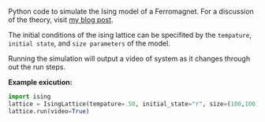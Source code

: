 Python code to simulate the Ising model of a Ferromagnet. For a discussion of the theory, visit [my blog post](https://bdhammel.github.io/2017/06/10/ising-model.html).


The initial conditions of the ising lattice can be specifited by the `tempature`, `initial state`, and `size parameters` of the model.

Running the simulation will output a video of system as it changes through out the run steps.

__Example exicution:__

~~~python
import ising
lattice = IsingLattice(tempature=.50, initial_state="r", size=(100,100))
lattice.run(video=True)
~~~
